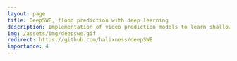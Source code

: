 ```yaml
---
layout: page
title: DeepSWE, flood prediction with deep learning 
description: Implementation of video prediction models to learn shallow water equations for floodings prediction from aeral views.
img: /assets/img/deepswe.gif
redirect: https://github.com/halixness/deepSWE
importance: 4
---
```


